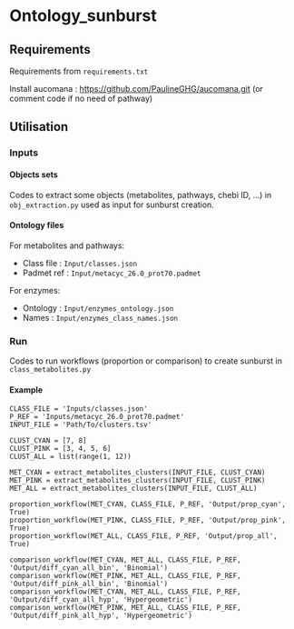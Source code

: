 # Ontology_sunburst

## Requirements

Requirements from `requirements.txt`

Install aucomana : https://github.com/PaulineGHG/aucomana.git
(or comment code if no need of pathway)


## Utilisation

### Inputs

#### Objects sets

Codes to extract some objects (metabolites, pathways, chebi ID, ...) in 
`obj_extraction.py` used as input for sunburst creation.

#### Ontology files

For metabolites and pathways:

- Class file : `Input/classes.json`
- Padmet ref : `Input/metacyc_26.0_prot70.padmet`

For enzymes:

- Ontology : `Input/enzymes_ontology.json`
- Names : `Input/enzymes_class_names.json`

### Run

Codes to run workflows (proportion or comparison) to create sunburst in
`class_metabolites.py`

#### Example 

```commandline
CLASS_FILE = 'Inputs/classes.json'
P_REF = 'Inputs/metacyc_26.0_prot70.padmet'
INPUT_FILE = 'Path/To/clusters.tsv'

CLUST_CYAN = [7, 8]
CLUST_PINK = [3, 4, 5, 6]
CLUST_ALL = list(range(1, 12))

MET_CYAN = extract_metabolites_clusters(INPUT_FILE, CLUST_CYAN)
MET_PINK = extract_metabolites_clusters(INPUT_FILE, CLUST_PINK)
MET_ALL = extract_metabolites_clusters(INPUT_FILE, CLUST_ALL)

proportion_workflow(MET_CYAN, CLASS_FILE, P_REF, 'Output/prop_cyan', True)
proportion_workflow(MET_PINK, CLASS_FILE, P_REF, 'Output/prop_pink', True)
proportion_workflow(MET_ALL, CLASS_FILE, P_REF, 'Output/prop_all', True)

comparison_workflow(MET_CYAN, MET_ALL, CLASS_FILE, P_REF, 'Output/diff_cyan_all_bin', 'Binomial')
comparison_workflow(MET_PINK, MET_ALL, CLASS_FILE, P_REF, 'Output/diff_pink_all_bin', 'Binomial')
comparison_workflow(MET_CYAN, MET_ALL, CLASS_FILE, P_REF, 'Output/diff_cyan_all_hyp', 'Hypergeometric')
comparison_workflow(MET_PINK, MET_ALL, CLASS_FILE, P_REF, 'Output/diff_pink_all_hyp', 'Hypergeometric')
```